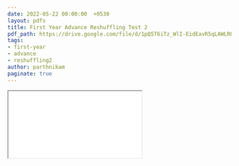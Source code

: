 ```yaml
---
date: 2022-05-22 00:00:00  +0530
layout: pdfs
title: First Year Advance Reshuffling Test 2
pdf_path: https://drive.google.com/file/d/1pQ5T6iTz_WlI-EidEavR5qLAWLRQ7VS_/preview?usp=sharing
tags: 
- first-year
- advance
- reshuffling2
author: parthnikam
paginate: true
---
```


<iframe class="embed-pdf" src="{{ page.pdf_path }}#toolbar=0" seamless="seamless" scrolling="no" style="overflow:hidden"></iframe>

